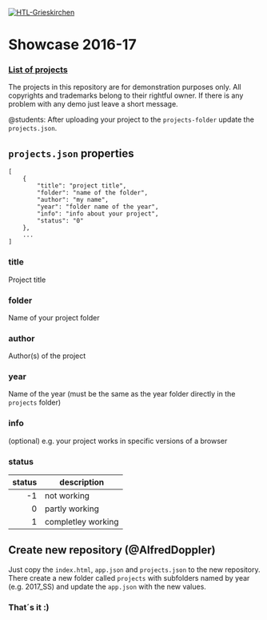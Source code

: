 [![HTL-Grieskirchen](http://www.htl-grieskirchen.net/fileadmin/bilder/logo.png)](http://htl-grieskirchen.net)
# Showcase 2016-17

### [**List of projects**](https://github.com/SebastianMandl/HTLGrieskirchenShowcase2016-17/)

The projects in this repository are for demonstration purposes only. 
All copyrights and trademarks belong to their rightful owner.
If there is any problem with any demo just leave a short message.

@students:
After uploading your project to the `projects-folder` update the `projects.json`.

## `projects.json` properties
```
[
    {  
        "title": "project title",
        "folder": "name of the folder",
        "author": "my name",
        "year": "folder name of the year",
        "info": "info about your project",
        "status": "0"
    },
    ...
]
```
### title
Project title

### folder
Name of your project folder

### author
Author(s) of the project

### year
Name of the year (must be the same as the year folder directly in the `projects` folder)

### info
(optional) e.g. your project works in specific versions of a browser
### status
| status  | description        |
| ------: | ------------------ |
| -1      | not working        |
| 0       | partly working     |
| 1       | completley working |

## Create new repository (@AlfredDoppler)
Just copy the `index.html`, `app.json` and `projects.json` to the new repository. There create a new folder called `projects` with subfolders named by year (e.g. 2017_SS) and update the `app.json` with the new values.
### That´s it :)
